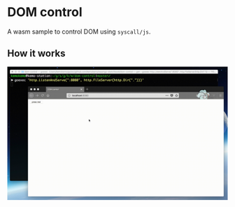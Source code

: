# DOM control

A wasm sample to control DOM using `syscall/js`.

## How it works

![](images/dom_control.gif)
